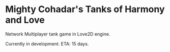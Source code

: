 # Mighty Cohadar's Tanks of Harmony and Love
Network Multiplayer tank game in Love2D engine.

Currently in development. ETA: 15 days.


